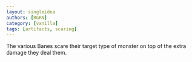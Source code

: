 ```yaml
---
layout: singleidea
authors: [RGRN]
category: [vanilla]
tags: [artifacts, scaring]
---
```

The various Banes scare their target type of monster on top of the extra damage they deal them.
